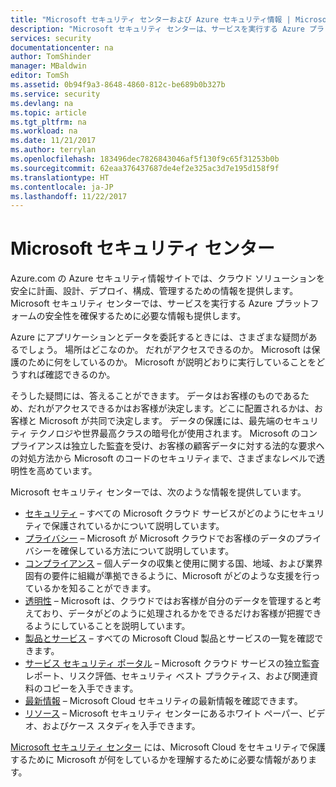 ```yaml
---
title: "Microsoft セキュリティ センターおよび Azure セキュリティ情報 | Microsoft Docs"
description: "Microsoft セキュリティ センターは、サービスを実行する Azure プラットフォームが安全であることを確信できるために必要な情報を提供します。"
services: security
documentationcenter: na
author: TomShinder
manager: MBaldwin
editor: TomSh
ms.assetid: 0b94f9a3-8648-4860-812c-be689b0b327b
ms.service: security
ms.devlang: na
ms.topic: article
ms.tgt_pltfrm: na
ms.workload: na
ms.date: 11/21/2017
ms.author: terrylan
ms.openlocfilehash: 183496dec7826843046af5f130f9c65f31253b0b
ms.sourcegitcommit: 62eaa376437687de4ef2e325ac3d7e195d158f9f
ms.translationtype: HT
ms.contentlocale: ja-JP
ms.lasthandoff: 11/22/2017
---
```

# <a name="microsoft-trust-center"></a>Microsoft セキュリティ センター
Azure.com の Azure セキュリティ情報サイトでは、クラウド ソリューションを安全に計画、設計、デプロイ、構成、管理するための情報を提供します。 Microsoft セキュリティ センターでは、サービスを実行する Azure プラットフォームの安全性を確保するために必要な情報も提供します。

Azure にアプリケーションとデータを委託するときには、さまざまな疑問があるでしょう。 場所はどこなのか。 だれがアクセスできるのか。 Microsoft は保護のために何をしているのか。 Microsoft が説明どおりに実行していることをどうすれば確認できるのか。

そうした疑問には、答えることができます。 データはお客様のものであるため、だれがアクセスできるかはお客様が決定します。どこに配置されるかは、お客様と Microsoft が共同で決定します。 データの保護には、最先端のセキュリティ テクノロジや世界最高クラスの暗号化が使用されます。 Microsoft のコンプライアンスは独立した監査を受け、お客様の顧客データに対する法的な要求への対処方法から Microsoft のコードのセキュリティまで、さまざまなレベルで透明性を高めています。

Microsoft セキュリティ センターでは、次のような情報を提供しています。

* [セキュリティ](https://aka.ms/tcsecurity) – すべての Microsoft クラウド サービスがどのようにセキュリティで保護されているかについて説明しています。
* [プライバシー](https://aka.ms/tcprivacy) – Microsoft が Microsoft クラウドでお客様のデータのプライバシーを確保している方法について説明しています。
* [コンプライアンス](https://aka.ms/tccompliance) – 個人データの収集と使用に関する国、地域、および業界固有の要件に組織が準拠できるように、Microsoft がどのような支援を行っているかを知ることができます。
* [透明性](https://aka.ms/tctransparency) – Microsoft は、クラウドではお客様が自分のデータを管理すると考えており、データがどのように処理されるかをできるだけお客様が把握できるようにしていることを説明しています。
* [製品とサービス](https://aka.ms/tcproductsservices) – すべての Microsoft Cloud 製品とサービスの一覧を確認できます。
* [サービス セキュリティ ポータル](https://aka.ms/tcservicetrportal) – Microsoft クラウド サービスの独立監査レポート、リスク評価、セキュリティ ベスト プラクティス、および関連資料のコピーを入手できます。
* [最新情報](https://aka.ms/tcwhatsnew) – Microsoft Cloud セキュリティの最新情報を確認できます。
* [リソース](https://aka.ms/tcresources) – Microsoft セキュリティ センターにあるホワイト ペーパー、ビデオ、およびケース スタディを入手できます。

[Microsoft セキュリティ センター](https://www.microsoft.com/trustcenter) には、Microsoft Cloud をセキュリティで保護するために Microsoft が何をしているかを理解するために必要な情報があります。
